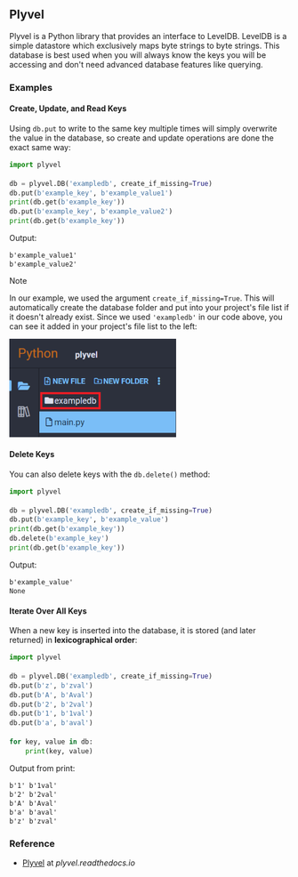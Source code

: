 ## Plyvel

Plyvel is a Python library that provides an interface to LevelDB. LevelDB is a simple datastore which exclusively maps byte strings to byte strings. This database is best used when you will always know the keys you will be accessing and don't need advanced database features like querying.

### Examples

#### Create, Update, and Read Keys

Using `db.put` to write to the same key multiple times will simply overwrite the value in the database, so create and update operations are done the exact same way:

```python
import plyvel

db = plyvel.DB('exampledb', create_if_missing=True)
db.put(b'example_key', b'example_value1')
print(db.get(b'example_key'))
db.put(b'example_key', b'example_value2')
print(db.get(b'example_key'))
```

Output:

```text
b'example_value1'
b'example_value2'
```

<div class="notebox notebox-info">
    <p class="notebox-title">
        Note
    </p>
    <p>
        In our example, we used the argument <code>create_if_missing=True</code>. This will automatically create the database folder and put into your project's file list if it doesn't already exist. Since we used <code>'exampledb'</code> in our code above, you can see it added in your project's file list to the left: 
    </p>
    <p>
        <img src="../../assets/img/plyvel-filelist.png" width="300px"/>
    </p>
</div>

#### Delete Keys

You can also delete keys with the `db.delete()` method:

```python
import plyvel

db = plyvel.DB('exampledb', create_if_missing=True)
db.put(b'example_key', b'example_value')
print(db.get(b'example_key'))
db.delete(b'example_key')
print(db.get(b'example_key'))
```

Output:

```text
b'example_value'
None
```

#### Iterate Over All Keys

When a new key is inserted into the database, it is stored (and later returned) in **lexicographical order**:

```python
import plyvel

db = plyvel.DB('exampledb', create_if_missing=True)
db.put(b'z', b'zval')
db.put(b'A', b'Aval')
db.put(b'2', b'2val')
db.put(b'1', b'1val')
db.put(b'a', b'aval')

for key, value in db:
    print(key, value)
```

Output from print:

```text
b'1' b'1val'
b'2' b'2val'
b'A' b'Aval'
b'a' b'aval'
b'z' b'zval'
```

### Reference

-   [Plyvel](https://plyvel.readthedocs.io/en/latest/index.html) at _plyvel.readthedocs.io_
